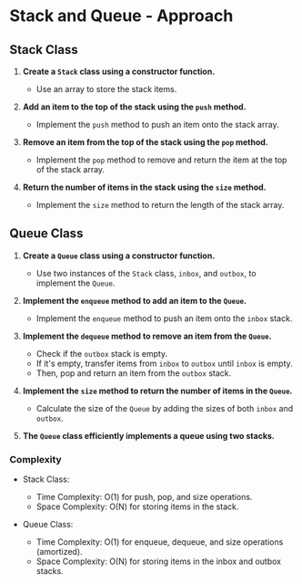 # Stack and Queue - Approach

## Stack Class

1. **Create a `Stack` class using a constructor function.**
   - Use an array to store the stack items.

2. **Add an item to the top of the stack using the `push` method.**
   - Implement the `push` method to push an item onto the stack array.

3. **Remove an item from the top of the stack using the `pop` method.**
   - Implement the `pop` method to remove and return the item at the top of the stack array.

4. **Return the number of items in the stack using the `size` method.**
   - Implement the `size` method to return the length of the stack array.

## Queue Class

1. **Create a `Queue` class using a constructor function.**
   - Use two instances of the `Stack` class, `inbox`, and `outbox`, to implement the `Queue`.

2. **Implement the `enqueue` method to add an item to the `Queue`.**
   - Implement the `enqueue` method to push an item onto the `inbox` stack.

3. **Implement the `dequeue` method to remove an item from the `Queue`.**
   - Check if the `outbox` stack is empty.
   - If it's empty, transfer items from `inbox` to `outbox` until `inbox` is empty.
   - Then, pop and return an item from the `outbox` stack.

4. **Implement the `size` method to return the number of items in the `Queue`.**
   - Calculate the size of the `Queue` by adding the sizes of both `inbox` and `outbox`.

5. **The `Queue` class efficiently implements a queue using two stacks.**

### Complexity

- Stack Class:
  - Time Complexity: O(1) for push, pop, and size operations.
  - Space Complexity: O(N) for storing items in the stack.

- Queue Class:
  - Time Complexity: O(1) for enqueue, dequeue, and size operations (amortized).
  - Space Complexity: O(N) for storing items in the inbox and outbox stacks.
